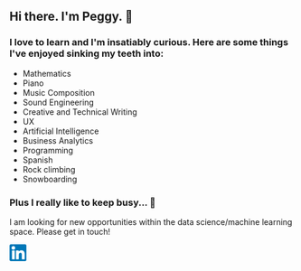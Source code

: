 ## Hi there. I'm Peggy. :wave:

### I love to learn and I'm insatiably curious. Here are some things I've enjoyed sinking my teeth into:
- Mathematics
- Piano
- Music Composition
- Sound Engineering
- Creative and Technical Writing
- UX
- Artificial Intelligence
- Business Analytics
- Programming 
- Spanish
- Rock climbing
- Snowboarding

### Plus I really like to keep busy... :runner:

I am looking for new opportunities within the data science/machine learning space. Please get in touch!
<br>

[![LinkedIn](linkedin30.png)](https://www.linkedin.com/in/peggyemch/)

